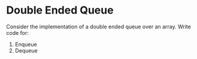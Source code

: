# Double Ended Queue
Consider the implementation of a double ended queue over an array. Write code for:

1. Enqueue
2. Dequeue
